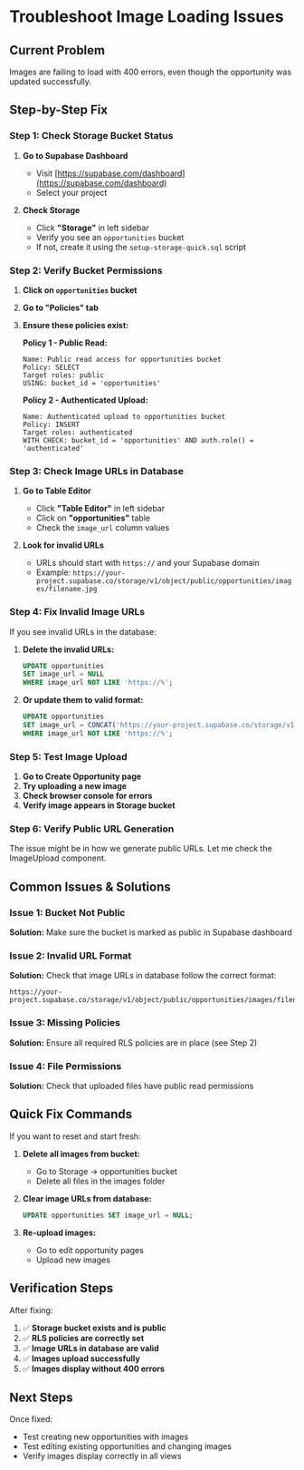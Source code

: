 # Troubleshoot Image Loading Issues

## Current Problem
Images are failing to load with 400 errors, even though the opportunity was updated successfully.

## Step-by-Step Fix

### Step 1: Check Storage Bucket Status

1. **Go to Supabase Dashboard**
   - Visit [https://supabase.com/dashboard](https://supabase.com/dashboard)
   - Select your project

2. **Check Storage**
   - Click **"Storage"** in left sidebar
   - Verify you see an `opportunities` bucket
   - If not, create it using the `setup-storage-quick.sql` script

### Step 2: Verify Bucket Permissions

1. **Click on `opportunities` bucket**
2. **Go to "Policies" tab**
3. **Ensure these policies exist:**

   **Policy 1 - Public Read:**
   ```
   Name: Public read access for opportunities bucket
   Policy: SELECT
   Target roles: public
   USING: bucket_id = 'opportunities'
   ```

   **Policy 2 - Authenticated Upload:**
   ```
   Name: Authenticated upload to opportunities bucket  
   Policy: INSERT
   Target roles: authenticated
   WITH CHECK: bucket_id = 'opportunities' AND auth.role() = 'authenticated'
   ```

### Step 3: Check Image URLs in Database

1. **Go to Table Editor**
   - Click **"Table Editor"** in left sidebar
   - Click on **"opportunities"** table
   - Check the `image_url` column values

2. **Look for invalid URLs**
   - URLs should start with `https://` and your Supabase domain
   - Example: `https://your-project.supabase.co/storage/v1/object/public/opportunities/images/filename.jpg`

### Step 4: Fix Invalid Image URLs

If you see invalid URLs in the database:

1. **Delete the invalid URLs:**
   ```sql
   UPDATE opportunities 
   SET image_url = NULL 
   WHERE image_url NOT LIKE 'https://%';
   ```

2. **Or update them to valid format:**
   ```sql
   UPDATE opportunities 
   SET image_url = CONCAT('https://your-project.supabase.co/storage/v1/object/public/', image_url)
   WHERE image_url NOT LIKE 'https://%';
   ```

### Step 5: Test Image Upload

1. **Go to Create Opportunity page**
2. **Try uploading a new image**
3. **Check browser console for errors**
4. **Verify image appears in Storage bucket**

### Step 6: Verify Public URL Generation

The issue might be in how we generate public URLs. Let me check the ImageUpload component.

## Common Issues & Solutions

### Issue 1: Bucket Not Public
**Solution:** Make sure the bucket is marked as public in Supabase dashboard

### Issue 2: Invalid URL Format
**Solution:** Check that image URLs in database follow the correct format:
```
https://your-project.supabase.co/storage/v1/object/public/opportunities/images/filename.jpg
```

### Issue 3: Missing Policies
**Solution:** Ensure all required RLS policies are in place (see Step 2)

### Issue 4: File Permissions
**Solution:** Check that uploaded files have public read permissions

## Quick Fix Commands

If you want to reset and start fresh:

1. **Delete all images from bucket:**
   - Go to Storage → opportunities bucket
   - Delete all files in the images folder

2. **Clear image URLs from database:**
   ```sql
   UPDATE opportunities SET image_url = NULL;
   ```

3. **Re-upload images:**
   - Go to edit opportunity pages
   - Upload new images

## Verification Steps

After fixing:

1. ✅ **Storage bucket exists and is public**
2. ✅ **RLS policies are correctly set**
3. ✅ **Image URLs in database are valid**
4. ✅ **Images upload successfully**
5. ✅ **Images display without 400 errors**

## Next Steps

Once fixed:
- Test creating new opportunities with images
- Test editing existing opportunities and changing images
- Verify images display correctly in all views
